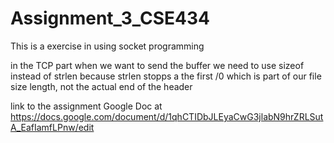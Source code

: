 # Assignment_3_CSE434

This is a exercise in using socket programming


in the TCP part when we want to send the buffer we need to use sizeof instead of strlen because strlen stopps a the first /0 which is part of our file size length, not the actual end of the header

link to the assignment Google Doc at 
https://docs.google.com/document/d/1qhCTIDbJLEyaCwG3jlabN9hrZRLSutA_EafIamfLPnw/edit